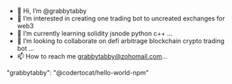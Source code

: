 - 👋 Hi, I’m @grabbytabby
- 👀 I’m interested in creating one trading bot to uncreated exchanges for web3
- 🌱 I’m currently learning solidity jsnode python c++ ...
- 💞️ I’m looking to collaborate on defi arbitrage blockchain crypto trading bot ...
- 📫 How to reach me grabbytabby@zohomail.com...

<!---
grabbytabby/grabbytabby is a ✨ special ✨ repository because its `README.md` (this file) appears on your GitHub profile.
You can click the Preview link to take a look at your changes.
--->
"grabbytabby": "@codertocat/hello-world-npm"
